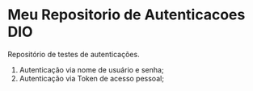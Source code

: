 # Meu Repositorio de Autenticacoes DIO

Repositório de testes de autenticações.

1. Autenticação via nome de usuário e senha;
2. Autenticação via Token de acesso pessoal;
